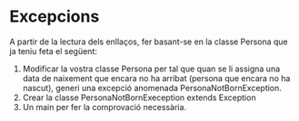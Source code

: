  # Excepcions
 
 A partir de la lectura dels enllaços, fer basant-se en la classe Persona que ja teniu feta el següent:
 
 1. Modificar la vostra classe Persona per tal que quan se li assigna una data de naixement que encara no ha arribat (persona que encara no ha nascut), generi una excepció anomenada PersonaNotBornException.  
 2. Crear la classe PersonaNotBornExeception extends Exception  
 3. Un main per fer la comprovació necessària.  
 
 
